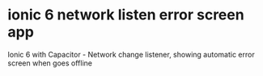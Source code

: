 # ionic 6 network listen error screen app
 Ionic 6 with Capacitor - Network change listener, showing automatic error screen when goes offline
